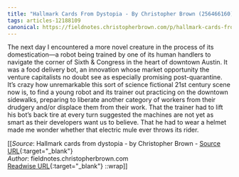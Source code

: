 ```yaml
---
title: "Hallmark Cards From Dystopia - By Christopher Brown (256466160)"
tags: articles-12188109
canonical: https://fieldnotes.christopherbrown.com/p/hallmark-cards-from-dystopia?token=eyJ1c2VyX2lkIjoxMDM2MjA0MSwicG9zdF9pZCI6NDQ5Njk0NDQsIl8iOiJWczNSQSIsImlhdCI6MTYzODczMzYyOSwiZXhwIjoxNjM4NzM3MjI5LCJpc3MiOiJwdWItMjk5NTEiLCJzdWIiOiJwb3N0LXJlYWN0aW9uIn0.c2KHU1l1Vy6bNj2gO3AIY7_iqsPSv7P2dV0r7FRGIp0
---
```


The next day I encountered a more novel creature in the process of its domestication—a robot being trained by one of its human handlers to navigate the corner of Sixth & Congress in the heart of downtown Austin. It was a food delivery bot, an innovation whose market opportunity the venture capitalists no doubt see as especially promising post-quarantine. It’s crazy how unremarkable this sort of science fictional 21st century scene now is, to find a young robot and its trainer out practicing on the downtown sidewalks, preparing to liberate another category of workers from their drudgery and/or displace them from their work. That the trainer had to lift his bot’s back tire at every turn suggested the machines are not yet as smart as their developers want us to believe. That he had to wear a helmet made me wonder whether that electric mule ever throws its rider.


[[_Source_: Hallmark cards from dystopia - by Christopher Brown - [Source URL](https://fieldnotes.christopherbrown.com/p/hallmark-cards-from-dystopia?token=eyJ1c2VyX2lkIjoxMDM2MjA0MSwicG9zdF9pZCI6NDQ5Njk0NDQsIl8iOiJWczNSQSIsImlhdCI6MTYzODczMzYyOSwiZXhwIjoxNjM4NzM3MjI5LCJpc3MiOiJwdWItMjk5NTEiLCJzdWIiOiJwb3N0LXJlYWN0aW9uIn0.c2KHU1l1Vy6bNj2gO3AIY7_iqsPSv7P2dV0r7FRGIp0){:target="_blank"}<br>
_Author_: fieldnotes.christopherbrown.com<br>
[Readwise URL](https://readwise.io/open/256466160){:target="_blank"}
::wrap]]